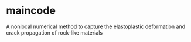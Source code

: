 # maincode
A nonlocal numerical method to capture the elastoplastic deformation and crack propagation of rock-like materials
